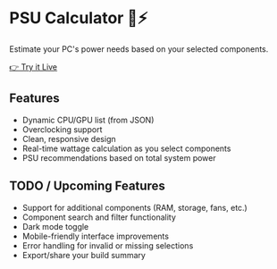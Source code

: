 # PSU Calculator 🔌⚡

Estimate your PC's power needs based on your selected components.

[👉 Try it Live](https://hashiba.github.io/PSU-Calculator/)

## Features
- Dynamic CPU/GPU list (from JSON)
- Overclocking support
- Clean, responsive design
- Real-time wattage calculation as you select components
- PSU recommendations based on total system power

## TODO / Upcoming Features
- Support for additional components (RAM, storage, fans, etc.)
- Component search and filter functionality
- Dark mode toggle
- Mobile-friendly interface improvements
- Error handling for invalid or missing selections
- Export/share your build summary
